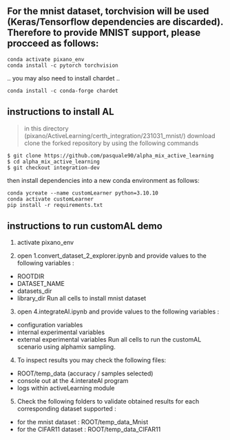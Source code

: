 ## For the mnist dataset, torchvision will be used (Keras/Tensorflow dependencies are discarded). Therefore to provide MNIST support, please procceed as follows:
```Pixano
conda activate pixano_env
conda install -c pytorch torchvision 
```
.. you may also need to install chardet ..
```
conda install -c conda-forge chardet
```

## instructions to install AL

> in this directory (pixano/ActiveLearning/certh_integration/231031_mnist/) download clone the forked repository by using the following commands
```customLearner
$ git clone https://github.com/pasquale90/alpha_mix_active_learning
$ cd alpha_mix_active_learning
$ git checkout integration-dev
```
then install dependencies into a new conda environment as follows:
```
conda ycreate --name customLearner python=3.10.10
conda activate customLearner
pip install -r requirements.txt
```

## instructions to run customAL demo

1. activate pixano_env

2. open 1.convert_dataset_2_explorer.ipynb and provide values to the following variables : 
- ROOTDIR
- DATASET_NAME
- datasets_dir
- library_dir
Run all cells to install mnist dataset 


3. open 4.integrateAI.ipynb and provide values to the following variables : 
- configuration variables
- internal experimental variables
- external experimental variables
Run all cells to run the customAL scenario using alphamix sampling.


4. To inspect results you may check the following files:
- ROOT/temp_data (accuracy / samples selected)
- console out at the 4.interateAl program
- logs within activeLearning module

5. Check the following folders to validate obtained results for each corresponding dataset supported :
- for the mnist dataset : ROOT/temp_data_Mnist
- for the CIFAR11 dataset : ROOT/temp_data_CIFAR11